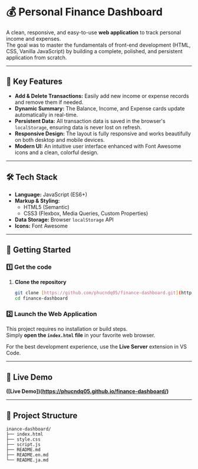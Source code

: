 # 💰 Personal Finance Dashboard

A clean, responsive, and easy-to-use **web application** to track personal income and expenses.  
The goal was to master the fundamentals of front-end development (HTML, CSS, Vanilla JavaScript) by building a complete, polished, and persistent application from scratch.

---

## 🚀 Key Features

- **Add & Delete Transactions:** Easily add new income or expense records and remove them if needed.
- **Dynamic Summary:** The Balance, Income, and Expense cards update automatically in real-time.
- **Persistent Data:** All transaction data is saved in the browser's `localStorage`, ensuring data is never lost on refresh.
- **Responsive Design:** The layout is fully responsive and works beautifully on both desktop and mobile devices.
- **Modern UI:** An intuitive user interface enhanced with Font Awesome icons and a clean, colorful design.

---

## 🛠 Tech Stack

- **Language:** JavaScript (ES6+)
- **Markup & Styling:**
  - HTML5 (Semantic)
  - CSS3 (Flexbox, Media Queries, Custom Properties)
- **Data Storage:** Browser `localStorage` API
- **Icons:** Font Awesome

---

## 🏁 Getting Started

### 1️⃣ Get the code

1.  **Clone the repository**
    ```bash
    git clone [https://github.com/phucndq05/finance-dashboard.git](https://github.com/phucndq05/finance-dashboard.git)
    cd finance-dashboard
    ```

### 2️⃣ Launch the Web Application

This project requires no installation or build steps.  
Simply **open the `index.html` file** in your favorite web browser.

For the best development experience, use the **Live Server** extension in VS Code.

---

## 🔗 Live Demo

**([Live Demo])(https://phucndq05.github.io/finance-dashboard/)**

---

## 📂 Project Structure
```
inance-dashboard/
├── index.html
├── style.css
├── script.js
├── README.md
├── README.en.md
└── README.ja.md
```